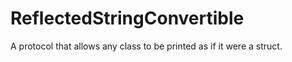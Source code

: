 # ReflectedStringConvertible
A protocol that allows any class to be printed as if it were a struct.
